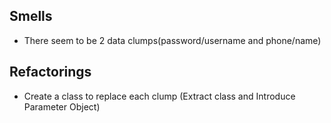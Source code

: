 ## Smells
- There seem to be 2 data clumps(password/username and phone/name)

## Refactorings
- Create a class to replace each clump (Extract class and Introduce Parameter Object)